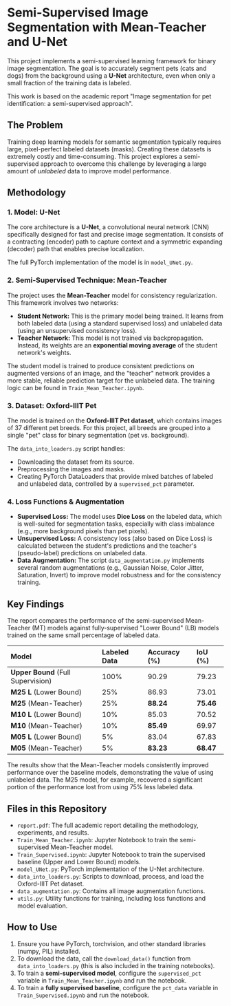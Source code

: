 # Semi-Supervised Image Segmentation with Mean-Teacher and U-Net

This project implements a semi-supervised learning framework for binary image segmentation. The goal is to accurately segment pets (cats and dogs) from the background using a **U-Net** architecture, even when only a small fraction of the training data is labeled.

This work is based on the academic report "Image segmentation for pet identification: a semi-supervised approach".

## The Problem

Training deep learning models for semantic segmentation typically requires large, pixel-perfect labeled datasets (masks). Creating these datasets is extremely costly and time-consuming. This project explores a semi-supervised approach to overcome this challenge by leveraging a large amount of *unlabeled* data to improve model performance.

## Methodology

### 1. Model: U-Net
The core architecture is a **U-Net**, a convolutional neural network (CNN) specifically designed for fast and precise image segmentation. It consists of a contracting (encoder) path to capture context and a symmetric expanding (decoder) path that enables precise localization.

The full PyTorch implementation of the model is in `model_UNet.py`.

### 2. Semi-Supervised Technique: Mean-Teacher
The project uses the **Mean-Teacher** model for consistency regularization. This framework involves two networks:
* **Student Network:** This is the primary model being trained. It learns from both labeled data (using a standard supervised loss) and unlabeled data (using an unsupervised consistency loss).
* **Teacher Network:** This model is not trained via backpropagation. Instead, its weights are an **exponential moving average** of the student network's weights.

The student model is trained to produce consistent predictions on augmented versions of an image, and the "teacher" network provides a more stable, reliable prediction target for the unlabeled data. The training logic can be found in `Train_Mean_Teacher.ipynb`.

### 3. Dataset: Oxford-IIIT Pet
The model is trained on the **Oxford-IIIT Pet dataset**, which contains images of 37 different pet breeds. For this project, all breeds are grouped into a single "pet" class for binary segmentation (pet vs. background).

The `data_into_loaders.py` script handles:
* Downloading the dataset from its source.
* Preprocessing the images and masks.
* Creating PyTorch DataLoaders that provide mixed batches of labeled and unlabeled data, controlled by a `supervised_pct` parameter.

### 4. Loss Functions & Augmentation
* **Supervised Loss:** The model uses **Dice Loss** on the labeled data, which is well-suited for segmentation tasks, especially with class imbalance (e.g., more background pixels than pet pixels).
* **Unsupervised Loss:** A consistency loss (also based on Dice Loss) is calculated between the student's predictions and the teacher's (pseudo-label) predictions on unlabeled data.
* **Data Augmentation:** The script `data_augmentation.py` implements several random augmentations (e.g., Gaussian Noise, Color Jitter, Saturation, Invert) to improve model robustness and for the consistency training.

## Key Findings

The report compares the performance of the semi-supervised Mean-Teacher (MT) models against fully-supervised "Lower Bound" (LB) models trained on the same small percentage of labeled data.

| Model | Labeled Data | Accuracy (%) | IoU (%) |
| :--- | :--- | :--- | :--- |
| **Upper Bound** (Full Supervision) | 100% | 90.29 | 79.23 |
| **M25 L** (Lower Bound) | 25% | 86.93 | 73.01 |
| **M25** (Mean-Teacher) | 25% | **88.24** | **75.46** |
| **M10 L** (Lower Bound) | 10% | 85.03 | 70.52 |
| **M10** (Mean-Teacher) | 10% | **85.49** | 69.97 |
| **M05 L** (Lower Bound) | 5% | 83.04 | 67.83 |
| **M05** (Mean-Teacher) | 5% | **83.23** | **68.47** |

The results show that the Mean-Teacher models consistently improved performance over the baseline models, demonstrating the value of using unlabeled data. The M25 model, for example, recovered a significant portion of the performance lost from using 75% less labeled data.

## Files in this Repository

* `report.pdf`: The full academic report detailing the methodology, experiments, and results.
* `Train_Mean_Teacher.ipynb`: Jupyter Notebook to train the semi-supervised Mean-Teacher model.
* `Train_Supervised.ipynb`: Jupyter Notebook to train the supervised baseline (Upper and Lower Bound) models.
* `model_UNet.py`: PyTorch implementation of the U-Net architecture.
* `data_into_loaders.py`: Scripts to download, process, and load the Oxford-IIIT Pet dataset.
* `data_augmentation.py`: Contains all image augmentation functions.
* `utils.py`: Utility functions for training, including loss functions and model evaluation.

## How to Use

1.  Ensure you have PyTorch, torchvision, and other standard libraries (numpy, PIL) installed.
2.  To download the data, call the `download_data()` function from `data_into_loaders.py` (this is also included in the training notebooks).
3.  To train a **semi-supervised model**, configure the `supervised_pct` variable in `Train_Mean_Teacher.ipynb` and run the notebook.
4.  To train a **fully supervised baseline**, configure the `pct_data` variable in `Train_Supervised.ipynb` and run the notebook.
